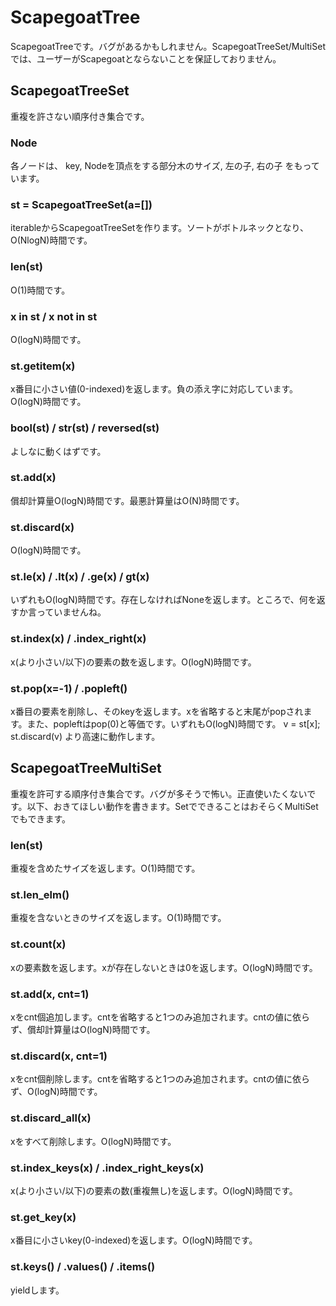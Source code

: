 # ScapegoatTree
ScapegoatTreeです。バグがあるかもしれません。ScapegoatTreeSet/MultiSetでは、ユーザーがScapegoatとならないことを保証しておりません。

## ScapegoatTreeSet
重複を許さない順序付き集合です。

### Node
各ノードは、
key, Nodeを頂点をする部分木のサイズ, 左の子, 右の子
をもっています。

### st = ScapegoatTreeSet(a=[])
iterableからScapegoatTreeSetを作ります。ソートがボトルネックとなり、O(NlogN)時間です。

### len(st)
O(1)時間です。

### x in st / x not in st
O(logN)時間です。

### st.__getitem__(x)
x番目に小さい値(0-indexed)を返します。負の添え字に対応しています。O(logN)時間です。

### bool(st) / str(st) / reversed(st)
よしなに動くはずです。

### st.add(x)
償却計算量O(logN)時間です。最悪計算量はO(N)時間です。

### st.discard(x)
O(logN)時間です。

### st.le(x) / .lt(x) / .ge(x) / gt(x)
いずれもO(logN)時間です。存在しなければNoneを返します。ところで、何を返すか言っていませんね。

### st.index(x) / .index_right(x)
x(より小さい/以下)の要素の数を返します。O(logN)時間です。

### st.pop(x=-1) / .popleft()
x番目の要素を削除し、そのkeyを返します。xを省略すると末尾がpopされます。また、popleftはpop(0)と等価です。いずれもO(logN)時間です。
v = st[x]; st.discard(v) より高速に動作します。


## ScapegoatTreeMultiSet
重複を許可する順序付き集合です。バグが多そうで怖い。正直使いたくないです。以下、おきてほしい動作を書きます。SetでできることはおそらくMultiSetでもできます。

### len(st)
重複を含めたサイズを返します。O(1)時間です。

### st.len_elm()
重複を含ないときのサイズを返します。O(1)時間です。

### st.count(x)
xの要素数を返します。xが存在しないときは0を返します。O(logN)時間です。

### st.add(x, cnt=1)
xをcnt個追加します。cntを省略すると1つのみ追加されます。cntの値に依らず、償却計算量はO(logN)時間です。

### st.discard(x, cnt=1)
xをcnt個削除します。cntを省略すると1つのみ追加されます。cntの値に依らず、O(logN)時間です。

### st.discard_all(x)
xをすべて削除します。O(logN)時間です。

### st.index_keys(x) / .index_right_keys(x)
x(より小さい/以下)の要素の数(重複無し)を返します。O(logN)時間です。

### st.get_key(x)
x番目に小さいkey(0-indexed)を返します。O(logN)時間です。

### st.keys() / .values() / .items()
yieldします。
